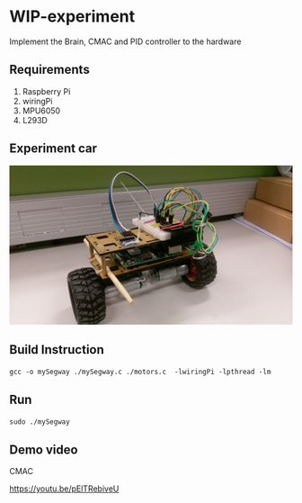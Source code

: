# WIP-experiment
Implement the Brain, CMAC and PID controller to the hardware


## Requirements
1. Raspberry Pi
2. wiringPi 
3. MPU6050
4. L293D

## Experiment car

<img src="https://raw.githubusercontent.com/yoyotv/WIP-experiment/master/car.jpg" >




## Build Instruction 
`gcc -o mySegway ./mySegway.c ./motors.c  -lwiringPi -lpthread -lm`


## Run 
`sudo ./mySegway`

## Demo video

CMAC

https://youtu.be/pElTRebiveU


